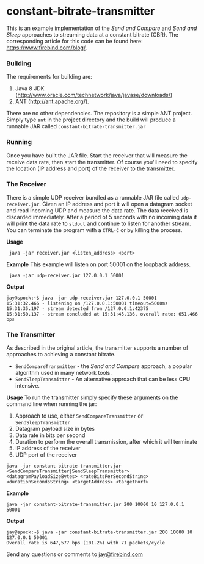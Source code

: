 # constant-bitrate-transmitter
This is an example implementation of the *Send and Compare* and *Send and Sleep* approaches to streaming data at a constant bitrate (CBR). The corresponding article for this code can be found here: https://www.firebind.com/blog/.

### Building

The requirements for building are:

1. Java 8 JDK (http://www.oracle.com/technetwork/java/javase/downloads/) 
2. ANT (http://ant.apache.org/). 

There are no other dependencies. The repository is a simple ANT project. Simply type `ant` in the project directory and the build will produce a runnable JAR called `constant-bitrate-transmitter.jar`

### Running

Once you have built the JAR file. Start the receiver that will measure the receive data rate, then start the transmitter. Of course you'll need to specify the location (IP address and port) of the receiver to the transmitter.

### The Receiver
There is a simple UDP receiver bundled as a runnable JAR file called `udp-receiver.jar`. Given an IP address and port it will open a datagram socket and read incoming UDP and measure the data rate. The data received is discarded immediately. After a period of 5 seconds with no incoming data it will print the data rate to `stdout` and continue to listen for another stream. You can terminate the program with a `CTRL-C` or by killing the process.

**Usage**
```
 java -jar receiver.jar <listen_address> <port>
```

**Example**
This example will listen on port 50001 on the loopback address.
```
 java -jar udp-receiver.jar 127.0.0.1 50001
```
**Output**
```
jay@spock:~$ java -jar udp-receiver.jar 127.0.0.1 50001
15:31:32.466 - listening on /127.0.0.1:50001 timeout=5000ms
15:31:35.197 - stream detected from /127.0.0.1:42375
15:31:50.137 - stream concluded at 15:31:45.136, overall rate: 651,466 bps
```


### The Transmitter
As described in the original article, the transmitter supports a number of approaches to achieving a constant bitrate. 

* `SendCompareTransmitter` - the *Send and Compare* approach, a popular algorithm used in many network tools.
* `SendSleepTransmitter` - An alternative approach that can be less CPU intensive.

**Usage**
To run the transmitter simply specify these arguments on the command line when running the jar:
1. Approach to use, either `SendCompareTransmitter` or `SendSleepTransmitter`
2. Datagram payload size in bytes
3. Data rate in bits per second
4. Duration to perform the overall transmission, after which it will terminate
5. IP address of the receiver
6. UDP port of the receiver

```
java -jar constant-bitrate-transmitter.jar <SendCompareTransmitter|SendSleepTransmitter> <datagramPayloadSizeBytes> <rateBitsPerSecondString> <durationSecondsString> <targetAddress> <targetPort> 
```

**Example**
```
java -jar constant-bitrate-transmitter.jar 200 10000 10 127.0.0.1 50001
```

**Output**
```
jay@spock:~$ java -jar constant-bitrate-transmitter.jar 200 10000 10 127.0.0.1 50001
Overall rate is 647,577 bps (101.2%) with 71 packets/cycle
```

Send any questions or comments to jay@firebind.com

